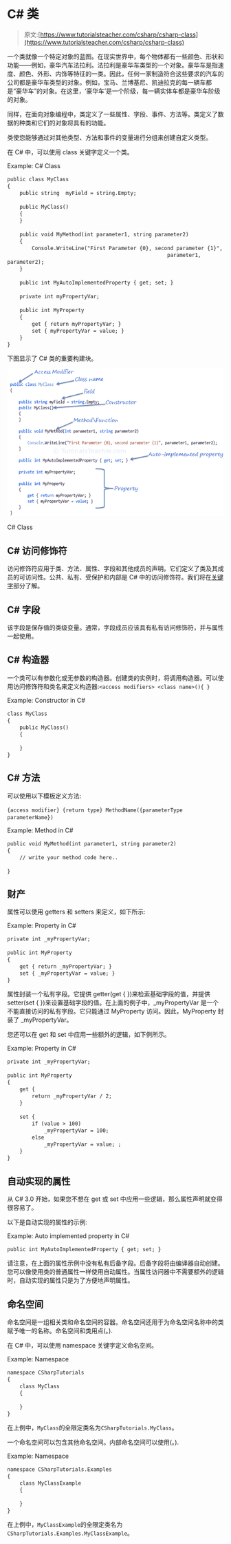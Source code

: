 # C# 类

> 原文:[https://www.tutorialsteacher.com/csharp/csharp-class](https://www.tutorialsteacher.com/csharp/csharp-class)

一个类就像一个特定对象的蓝图。在现实世界中，每个物体都有一些颜色、形状和功能——例如，豪华汽车法拉利。法拉利是豪华车类型的一个对象。豪华车是指速度、颜色、外形、内饰等特征的一类。因此，任何一家制造符合这些要求的汽车的公司都是豪华车类型的对象。例如，宝马、兰博基尼、凯迪拉克的每一辆车都是“豪华车”的对象。在这里，‘豪华车’是一个阶级，每一辆实体车都是豪华车阶级的对象。

同样，在面向对象编程中，类定义了一些属性、字段、事件、方法等。类定义了数据的种类和它们的对象将具有的功能。

类使您能够通过对其他类型、方法和事件的变量进行分组来创建自定义类型。

在 C# 中，可以使用 class 关键字定义一个类。

Example: C# Class

```
public class MyClass
{
    public string  myField = string.Empty;

    public MyClass()
    {
    }

    public void MyMethod(int parameter1, string parameter2)
    {
        Console.WriteLine("First Parameter {0}, second parameter {1}", 
                                                    parameter1, parameter2);
    }

    public int MyAutoImplementedProperty { get; set; }

    private int myPropertyVar;

    public int MyProperty
    {
        get { return myPropertyVar; }
        set { myPropertyVar = value; }
    } 
} 
```

下图显示了 C# 类的重要构建块。

[![](img/b5efbf973e5158753f12dd3f51f2e9d4.png "C# Class")](../../Content/images/csharp/csharp-class.png)

C# Class



## C# 访问修饰符

访问修饰符应用于类、方法、属性、字段和其他成员的声明。它们定义了类及其成员的可访问性。公共、私有、受保护和内部是 C# 中的访问修饰符。我们将在[关键字](/csharp/csharp-keywords "C# keywords")部分了解。

## C# 字段

该字段是保存值的类级变量。通常，字段成员应该具有私有访问修饰符，并与属性一起使用。

## C# 构造器

一个类可以有参数化或无参数的构造器。创建类的实例时，将调用构造器。可以使用访问修饰符和类名来定义构造器:`<access modifiers> <class name>(){ }`

Example: Constructor in C#

```
class MyClass
{
    public MyClass()
    {

    }
} 
```

## C# 方法

可以使用以下模板定义方法:

`{access modifier} {return type} MethodName({parameterType parameterName})`

Example: Method in C#

```
public void MyMethod(int parameter1, string parameter2)
{
    // write your method code here.. 

} 
```

## 财产

属性可以使用 getters 和 setters 来定义，如下所示:

Example: Property in C#

```
private int _myPropertyVar;

public int MyProperty
{
    get { return _myPropertyVar; }
    set { _myPropertyVar = value; }
} 
```

属性封装一个私有字段。它提供 getter(get { })来检索基础字段的值，并提供 setter(set { })来设置基础字段的值。在上面的例子中，_myPropertyVar 是一个不能直接访问的私有字段。它只能通过 MyProperty 访问。因此，MyProperty 封装了 _myPropertyVar。

您还可以在 get 和 set 中应用一些额外的逻辑，如下例所示。

Example: Property in C#

```
private int _myPropertyVar;

public int MyProperty
{
    get {
        return _myPropertyVar / 2;
    }

    set {
        if (value > 100)
            _myPropertyVar = 100;
        else
            _myPropertyVar = value; ;
    }
} 
```

## 自动实现的属性

从 C# 3.0 开始，如果您不想在 get 或 set 中应用一些逻辑，那么属性声明就变得很容易了。

以下是自动实现的属性的示例:

Example: Auto implemented property in C#

```
public int MyAutoImplementedProperty { get; set; } 
```

请注意，在上面的属性示例中没有私有后备字段。后备字段将由编译器自动创建。您可以像使用类的普通属性一样使用自动属性。当属性访问器中不需要额外的逻辑时，自动实现的属性只是为了方便地声明属性。

## 命名空间

命名空间是一组相关类和命名空间的容器。命名空间还用于为命名空间名称中的类赋予唯一的名称。命名空间和类用点(。).

在 C# 中，可以使用 namespace 关键字定义命名空间。

Example: Namespace

```
namespace CSharpTutorials
{
    class MyClass
    {

    }
} 
```

在上例中，`MyClass`的全限定类名为`CSharpTutorials.MyClass`。

一个命名空间可以包含其他命名空间。内部命名空间可以使用(。).

Example: Namespace

```
namespace CSharpTutorials.Examples
{
    class MyClassExample
    {

    }
} 
```

在上例中，`MyClassExample`的全限定类名为`CSharpTutorials.Examples.MyClassExample`。
